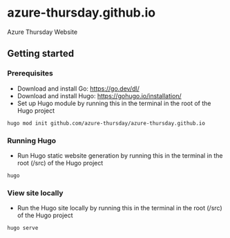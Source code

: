 # azure-thursday.github.io
Azure Thursday Website

## Getting started
### Prerequisites
- Download and install Go: https://go.dev/dl/
- Download and install Hugo: https://gohugo.io/installation/
- Set up Hugo module by running this in the terminal in the root of the Hugo project
```
hugo mod init github.com/azure-thursday/azure-thursday.github.io
```

### Running Hugo
- Run Hugo static website generation by running this in the terminal in the root (/src) of the Hugo project
```
hugo
```

### View site locally
- Run the Hugo site locally by running this in the terminal in the root (/src) of the Hugo project
```
hugo serve
```
